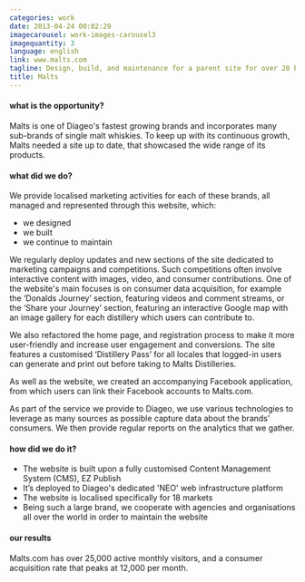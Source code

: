 ```yaml
---
categories: work
date: 2013-04-24 00:02:29
imagecarousel: work-images-carousel3
imagequantity: 3
language: english
link: www.malts.com
tagline: Design, build, and maintenance for a parent site for over 20 brands
title: Malts
---
```


#### what is the opportunity?
Malts is one of Diageo's fastest growing brands and incorporates many sub-brands of single malt whiskies. To keep up with its continuous growth, Malts needed a site up to date, that showcased the wide range of its products.

#### what did we do?
We provide localised marketing activities for each of these brands, all managed and represented through this website, which:
* we designed
* we built
* we continue to maintain

We regularly deploy updates and new sections of the site dedicated to marketing campaigns and competitions. Such competitions often involve interactive content with images, video, and consumer contributions. One of the website's main focuses is on consumer data acquisition, for example the ‘Donalds Journey’ section, featuring videos and comment streams, or the ‘Share your Journey’ section, featuring an interactive Google map with an image gallery for each distillery which users can contribute to.

We also refactored the home page, and registration process to make it more user-friendly and increase user engagement and conversions. The site features a customised ‘Distillery Pass’ for all locales that logged-in users can generate and print out before taking to Malts Distilleries.

As well as the website, we created an accompanying Facebook application, from which users can link their Facebook accounts to Malts.com.

As part of the service we provide to Diageo, we use various technologies to leverage as many sources as possible capture data about the brands' consumers. We then provide regular reports on the analytics that we gather.

#### how did we do it?
* The website is built upon a fully customised Content Management System (CMS), EZ Publish
* It’s deployed to Diageo's dedicated 'NEO' web infrastructure platform
* The website is localised specifically for 18 markets
* Being such a large brand, we cooperate with agencies and organisations all over the world in order to maintain the website

#### our results
Malts.com has over 25,000 active monthly visitors, and a consumer acquisition rate that peaks at 12,000 per month.